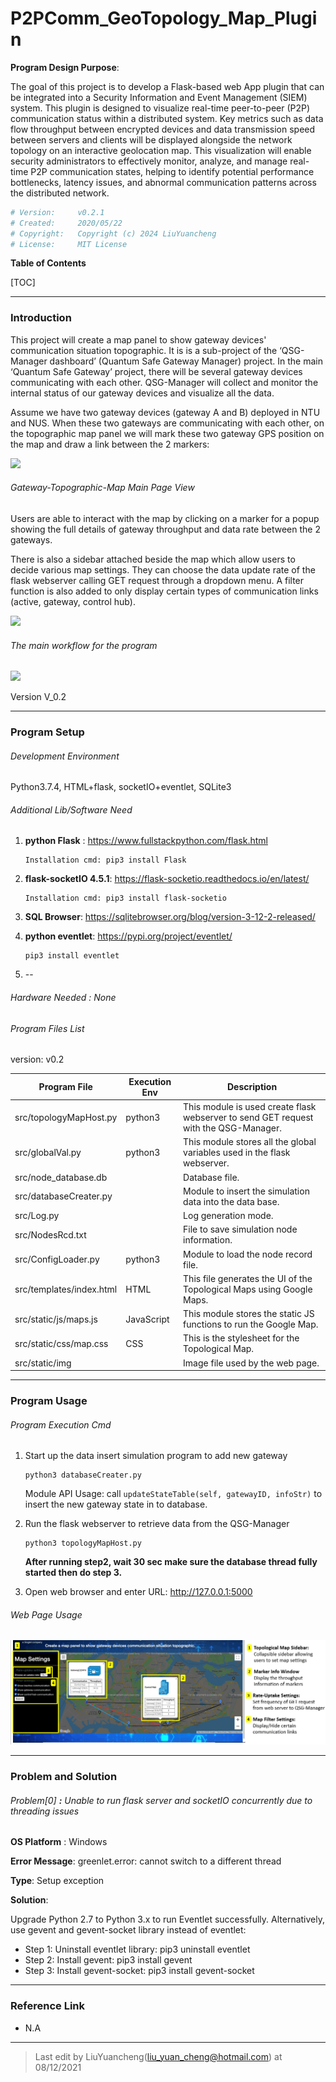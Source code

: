 # P2PComm_GeoTopology_Map_Plugin

**Program Design Purpose**: 

The goal of this project is to develop a Flask-based web App plugin that can be integrated into a Security Information and Event Management (SIEM) system. This plugin is designed to visualize real-time peer-to-peer (P2P) communication status within a distributed system. Key metrics such as data flow throughput between encrypted devices and data transmission speed between servers and clients will be displayed alongside the network topology on an interactive geolocation map. This visualization will enable security administrators to effectively monitor, analyze, and manage real-time P2P communication states, helping to identify potential performance bottlenecks, latency issues, and abnormal communication patterns across the distributed network.

```python
# Version:     v0.2.1
# Created:     2020/05/22
# Copyright:   Copyright (c) 2024 LiuYuancheng
# License:     MIT License 
```

**Table of Contents**

[TOC]

------

### Introduction













This project will create a map panel to show gateway devices' communication situation topographic. It is is a sub-project of the ‘QSG-Manager dashboard’ (Quantum Safe Gateway Manager) project. In the main ‘Quantum Safe Gateway’ project, there will be several gateway devices communicating with each other. QSG-Manager will collect and monitor the internal status of our gateway devices and visualize all the data. 

Assume we have two gateway devices (gateway A and B) deployed in NTU and NUS. When these two gateways are communicating with each other, on the topographic map panel we will mark these two gateway GPS position on the map and draw a link between the 2 markers:

![](doc/img/rm_preview.png)

###### Gateway-Topographic-Map Main Page View

Users are able to interact with the map by clicking on a marker for a popup showing the full details of gateway throughput and data rate between the 2 gateways.

There is also a sidebar attached beside the map which allow users to decide various map settings. They can choose the data update rate of the flask webserver calling GET request through a dropdown menu. A filter function is also added to only display certain types of communication links (active, gateway, control hub).

![](doc/img/map.gif)

###### The main workflow for the program

![](doc/img/workflow.png)

Version V_0.2

------

### Program Setup

###### Development Environment 

Python3.7.4, HTML+flask, socketIO+eventlet, SQLite3

###### Additional Lib/Software Need

1. **python Flask** : https://www.fullstackpython.com/flask.html

   ```
   Installation cmd: pip3 install Flask
   ```

3. **flask-socketIO 4.5.1**: https://flask-socketio.readthedocs.io/en/latest/

   ```
   Installation cmd: pip3 install flask-socketio
   ```

4. **SQL Browser**: https://sqlitebrowser.org/blog/version-3-12-2-released/

4. **python eventlet**: https://pypi.org/project/eventlet/

   ```
   pip3 install eventlet
   ```

5. --

###### Hardware Needed : None

###### Program Files List 

version: v0.2

| Program File             | Execution Env | Description                                                  |
| ------------------------ | ------------- | ------------------------------------------------------------ |
| src/topologyMapHost.py   | python3       | This module is used create flask webserver to send GET request with the QSG-Manager. |
| src/globalVal.py         | python3       | This module stores all the global variables used in the flask webserver. |
| src/node_database.db     |               | Database file.                                               |
| src/databaseCreater.py   |               | Module to insert the simulation data into the data base.     |
| src/Log.py               |               | Log generation mode.                                         |
| src/NodesRcd.txt         |               | File to save simulation node information.                    |
| src/ConfigLoader.py      | python3       | Module to load the node record file.                         |
| src/templates/index.html | HTML          | This file generates the UI of the Topological Maps using Google Maps. |
| src/static/js/maps.js    | JavaScript    | This module stores the static JS functions to run the Google Map. |
| src/static/css/map.css   | CSS           | This is the stylesheet for the Topological Map.              |
| src/static/img           |               | Image file used by the web page.                             |



------

### Program Usage

###### Program Execution Cmd 

1. Start up the data insert simulation program to add new gateway 
   ```
   python3 databaseCreater.py
   ```

   Module API Usage: call `updateStateTable(self, gatewayID, infoStr)` to insert the new gateway state in to database.
   
2. Run the flask webserver to retrieve data from the QSG-Manager

   ```
   python3 topologyMapHost.py
   ```

   **After running step2, wait 30 sec make sure the database thread fully started then do step 3.**

3. Open web browser and enter URL: http://127.0.0.1:5000



###### Web Page Usage

![](doc/img/UI_view.png)



------

### Problem and Solution

###### Problem[0] **:** Unable to run flask server and socketIO concurrently due to threading issues

**OS Platform** : Windows

**Error Message**: greenlet.error: cannot switch to a different thread

**Type**: Setup exception

**Solution**:

Upgrade Python 2.7 to Python 3.x to run Eventlet successfully. Alternatively, use gevent and gevent-socket library instead of eventlet:

- Step 1: Uninstall eventlet library: pip3 uninstall eventlet
- Step 2: Install gevent: pip3 install gevent
- Step 3: Install gevent-socket: pip3 install gevent-socket



------

### Reference Link

- N.A

  

------

> Last edit by LiuYuancheng(liu_yuan_cheng@hotmail.com) at 08/12/2021